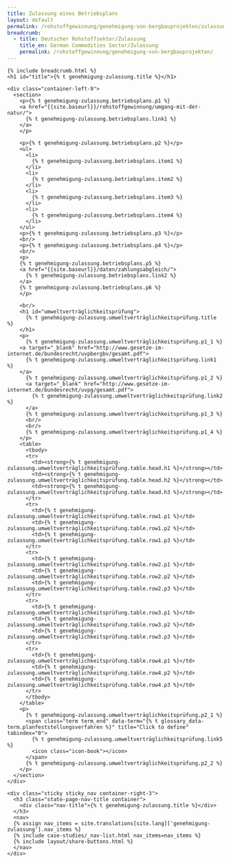 ```yaml
---
title: Zulassung eines Betriebsplans
layout: default
permalink: /rohstoffgewinnung/genehmigung-von-bergbauprojekten/zulassung/
breadcrumb:
  - title: Deutscher Rohstoffsektor/Zulassung
    title_en: German Commodities Sector/Zulassung
    permalink: /rohstoffgewinnung/genehmigung-von-bergbauprojekten/
---
```


<link rel="stylesheet" type="text/css" href="{{ site.baseurl_root }}/css/slick-theme.css"/>
<link rel="stylesheet" type="text/css" href="//cdn.jsdelivr.net/jquery.slick/1.6.0/slick.css"/>

<main class="container-page-wrapper layout-state-pages">
  <section class="container" style="position: relative;">

    {% include breadcrumb.html %}
    <h1 id="title">{% t genehmigung-zulassung.title %}</h1>

    <div class="container-left-9">
      <section>
        <p>{% t genehmigung-zulassung.betriebsplans.p1 %}
        <a href="{{site.baseurl}}/rohstoffgewinnung/umgang-mit-der-natur/">
          {% t genehmigung-zulassung.betriebsplans.link1 %}
        </a>
        </p>

        <p>{% t genehmigung-zulassung.betriebsplans.p2 %}</p>
        <ul>
          <li>
            {% t genehmigung-zulassung.betriebsplans.item1 %}
          </li>
          <li>
            {% t genehmigung-zulassung.betriebsplans.item2 %}
          </li>
          <li>
            {% t genehmigung-zulassung.betriebsplans.item3 %}
          </li>
          <li>
            {% t genehmigung-zulassung.betriebsplans.item4 %}
          </li>
        </ul>
        <p>{% t genehmigung-zulassung.betriebsplans.p3 %}</p>
        <br/>
        <p>{% t genehmigung-zulassung.betriebsplans.p4 %}</p>
        <br/>
        <p>
        {% t genehmigung-zulassung.betriebsplans.p5 %}
        <a href="{{site.baseurl}}/daten/zahlungsabgleich/">
          {% t genehmigung-zulassung.betriebsplans.link2 %}
        </a>
        {% t genehmigung-zulassung.betriebsplans.p6 %}
        </p>

        <br/>
        <h1 id="umweltverträglichkeitsprüfung">
          {% t genehmigung-zulassung.umweltverträglichkeitsprüfung.title %}
        </h1>
        <p>
          {% t genehmigung-zulassung.umweltverträglichkeitsprüfung.p1_1 %}
        <a target="_blank" href="http://www.gesetze-im-internet.de/bundesrecht/uvpbergbv/gesamt.pdf">
          {% t genehmigung-zulassung.umweltverträglichkeitsprüfung.link1 %}
        </a>
          {% t genehmigung-zulassung.umweltverträglichkeitsprüfung.p1_2 %}
          <a target="_blank" href="http://www.gesetze-im-internet.de/bundesrecht/uvpg/gesamt.pdf">
            {% t genehmigung-zulassung.umweltverträglichkeitsprüfung.link2 %}
          </a>
          {% t genehmigung-zulassung.umweltverträglichkeitsprüfung.p1_3 %}
          <br/>
          <br/>
          {% t genehmigung-zulassung.umweltverträglichkeitsprüfung.p1_4 %}
        </p>
        <table>
          <tbody>
          <tr>
            <td><strong>{% t genehmigung-zulassung.umweltverträglichkeitsprüfung.table.head.h1 %}</strong></td>
            <td><strong>{% t genehmigung-zulassung.umweltverträglichkeitsprüfung.table.head.h2 %}</strong></td>
            <td><strong>{% t genehmigung-zulassung.umweltverträglichkeitsprüfung.table.head.h3 %}</strong></td>
          </tr>
          <tr>
            <td>{% t genehmigung-zulassung.umweltverträglichkeitsprüfung.table.row1.p1 %}</td>
            <td>{% t genehmigung-zulassung.umweltverträglichkeitsprüfung.table.row1.p2 %}</td>
            <td>{% t genehmigung-zulassung.umweltverträglichkeitsprüfung.table.row1.p3 %}</td>
          </tr>
          <tr>
            <td>{% t genehmigung-zulassung.umweltverträglichkeitsprüfung.table.row2.p1 %}</td>
            <td>{% t genehmigung-zulassung.umweltverträglichkeitsprüfung.table.row2.p2 %}</td>
            <td>{% t genehmigung-zulassung.umweltverträglichkeitsprüfung.table.row2.p3 %}</td>
          </tr>
          <tr>
            <td>{% t genehmigung-zulassung.umweltverträglichkeitsprüfung.table.row3.p1 %}</td>
            <td>{% t genehmigung-zulassung.umweltverträglichkeitsprüfung.table.row3.p2 %}</td>
            <td>{% t genehmigung-zulassung.umweltverträglichkeitsprüfung.table.row3.p3 %}</td>
          </tr>
          <tr>
            <td>{% t genehmigung-zulassung.umweltverträglichkeitsprüfung.table.row4.p1 %}</td>
            <td>{% t genehmigung-zulassung.umweltverträglichkeitsprüfung.table.row4.p2 %}</td>
            <td>{% t genehmigung-zulassung.umweltverträglichkeitsprüfung.table.row4.p3 %}</td>
          </tr>
          </tbody>
        </table>
        <p>
          {% t genehmigung-zulassung.umweltverträglichkeitsprüfung.p2_1 %}
          <span class="term term_end" data-term="{% t glossary_data-term.planfeststellungsverfahren %}" title="Click to define" tabindex="0">
            {% t genehmigung-zulassung.umweltverträglichkeitsprüfung.link5 %}
            <icon class="icon-book"></icon>
          </span>
          {% t genehmigung-zulassung.umweltverträglichkeitsprüfung.p2_2 %}
        </p>
      </section>
    </div>

    <div class="sticky sticky_nav container-right-3">
      <h3 class="state-page-nav-title container">
        <div class="nav-title">{% t genehmigung-zulassung.title %}</div>
      </h3>
      <nav>
      {% assign nav_items = site.translations[site.lang]['genehmigung-zulassung'].nav_items %}
      {% include case-studies/_nav-list.html nav_items=nav_items %}
      {% include layout/share-buttons.html %}
      </nav>
    </div>
  </section>
</main>

<script src="https://ajax.googleapis.com/ajax/libs/jquery/1.12.4/jquery.min.js"></script>
<script type="text/javascript" src="//cdn.jsdelivr.net/jquery.slick/1.6.0/slick.min.js"></script>
<script type="text/javascript" src="{{ site.baseurl_root }}/js/lib/static.min.js" charset="utf-8"></script>

<script type="text/javascript">
    $(document).ready(function(){
      $('.fakten_salze').slick({
        dots: true,
        speed: 500
      });
    });
</script>
